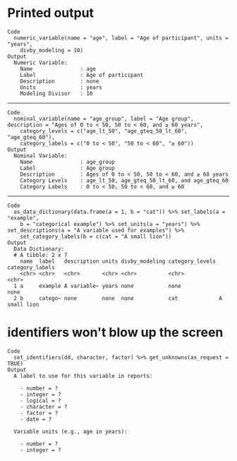 # Printed output

    Code
      numeric_variable(name = "age", label = "Age of participant", units = "years",
        divby_modeling = 10)
    Output
      Numeric Variable:
        Name               : age 
        Label              : Age of participant 
        Description        : none 
        Units              : years 
        Modeling Divisor   : 10 

---

    Code
      nominal_variable(name = "age_group", label = "Age group", description = "Ages of 0 to < 50, 50 to < 60, and ≥ 60 years",
        category_levels = c("age_lt_50", "age_gteq_50_lt_60", "age_gteq_60"),
        category_labels = c("0 to < 50", "50 to < 60", "≥ 60"))
    Output
      Nominal Variable:
        Name               : age_group 
        Label              : Age group 
        Description        : Ages of 0 to < 50, 50 to < 60, and ≥ 60 years 
        Category Levels    : age_lt_50, age_gteq_50_lt_60, and age_gteq_60 
        Category Labels    : 0 to < 50, 50 to < 60, and ≥ 60 

---

    Code
      as_data_dictionary(data.frame(a = 1, b = "cat")) %>% set_labels(a = "example",
        b = "categorical example") %>% set_units(a = "years") %>% set_descriptions(a = "A variable used for examples") %>%
        set_category_labels(b = c(cat = "A small lion"))
    Output
      Data Dictionary:
      # A tibble: 2 x 7
        name  label   description units divby_modeling category_levels category_labels
        <chr> <chr>   <chr>       <chr> <chr>          <chr>           <chr>          
      1 a     example A variable~ years none           none            none           
      2 b     catego~ none        none  none           cat             A small lion   

# identifiers won't blow up the screen

    Code
      set_identifiers(dd, character, factor) %>% get_unknowns(as_request = TRUE)
    Output
      A label to use for this variable in reports:
      
        - number = ?
        - integer = ?
        - logical = ?
        - character = ?
        - factor = ?
        - date = ?
      
      Variable units (e.g., age in years):
      
        - number = ?
        - integer = ? 

